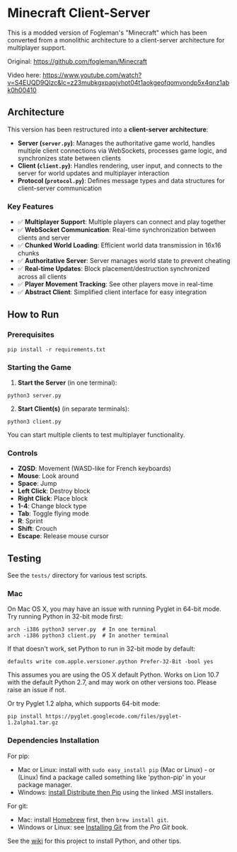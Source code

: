 # Minecraft Client-Server

This is a modded version of Fogleman's "Minecraft" which has been converted from a monolithic architecture to a client-server architecture for multiplayer support.

Original: https://github.com/fogleman/Minecraft

Video here: https://www.youtube.com/watch?v=S4EUQD9QIzc&lc=z23mubkgxpapjvhot04t1aokgeofqomvondp5x4qnz1abk0h00410

## Architecture

This version has been restructured into a **client-server architecture**:

- **Server (`server.py`)**: Manages the authoritative game world, handles multiple client connections via WebSockets, processes game logic, and synchronizes state between clients
- **Client (`client.py`)**: Handles rendering, user input, and connects to the server for world updates and multiplayer interaction
- **Protocol (`protocol.py`)**: Defines message types and data structures for client-server communication

### Key Features

- ✅ **Multiplayer Support**: Multiple players can connect and play together
- ✅ **WebSocket Communication**: Real-time synchronization between clients and server
- ✅ **Chunked World Loading**: Efficient world data transmission in 16x16 chunks
- ✅ **Authoritative Server**: Server manages world state to prevent cheating
- ✅ **Real-time Updates**: Block placement/destruction synchronized across all clients
- ✅ **Player Movement Tracking**: See other players move in real-time
- ✅ **Abstract Client**: Simplified client interface for easy integration

## How to Run

### Prerequisites

```shell
pip install -r requirements.txt
```

### Starting the Game

1. **Start the Server** (in one terminal):
```shell
python3 server.py
```

2. **Start Client(s)** (in separate terminals):
```shell
python3 client.py
```

You can start multiple clients to test multiplayer functionality.

### Controls

- **ZQSD**: Movement (WASD-like for French keyboards)
- **Mouse**: Look around
- **Space**: Jump
- **Left Click**: Destroy block
- **Right Click**: Place block
- **1-4**: Change block type
- **Tab**: Toggle flying mode
- **R**: Sprint
- **Shift**: Crouch
- **Escape**: Release mouse cursor

## Testing

See the `tests/` directory for various test scripts.

### Mac

On Mac OS X, you may have an issue with running Pyglet in 64-bit mode. Try running Python in 32-bit mode first:

```shell
arch -i386 python3 server.py  # In one terminal
arch -i386 python3 client.py  # In another terminal
```

If that doesn't work, set Python to run in 32-bit mode by default:

```shell
defaults write com.apple.versioner.python Prefer-32-Bit -bool yes 
```

This assumes you are using the OS X default Python. Works on Lion 10.7 with the default Python 2.7, and may work on other versions too. Please raise an issue if not.
    
Or try Pyglet 1.2 alpha, which supports 64-bit mode:  

```shell
pip install https://pyglet.googlecode.com/files/pyglet-1.2alpha1.tar.gz 
```

### Dependencies Installation

For pip:

- Mac or Linux: install with `sudo easy_install pip` (Mac or Linux) - or (Linux) find a package called something like 'python-pip' in your package manager.
- Windows: [install Distribute then Pip](http://stackoverflow.com/a/12476379/992887) using the linked .MSI installers.

For git:

- Mac: install [Homebrew](http://mxcl.github.com/homebrew/) first, then `brew install git`.
- Windows or Linux: see [Installing Git](http://git-scm.com/book/en/Getting-Started-Installing-Git) from the _Pro Git_ book.

See the [wiki](https://github.com/fogleman/Minecraft/wiki) for this project to install Python, and other tips.

